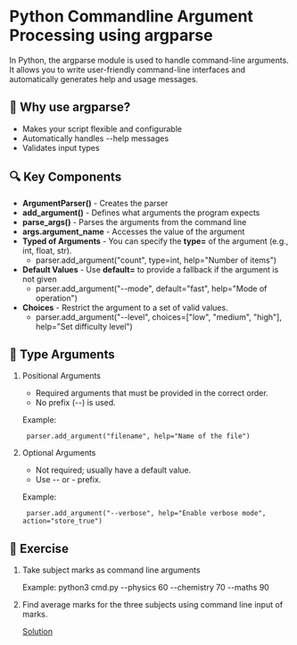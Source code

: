 # Python Commandline Argument Processing using argparse

In Python, the argparse module is used to handle command-line arguments. It allows you to write user-friendly command-line interfaces and automatically generates help and usage messages.

## 🧰 Why use argparse?
* Makes your script flexible and configurable
* Automatically handles --help messages
* Validates input types
  
## 🔍 Key Components

* **ArgumentParser()** - Creates the parser
* **add_argument()** - Defines what arguments the program expects
* **parse_args()** - Parses the arguments from the command line
* **args.argument_name** - Accesses the value of the argument
* **Typed of Arguments** - You can specify the **type=** of the argument (e.g., int, float, str).
   * parser.add_argument("count", type=int, help="Number of items")
* **Default Values** - Use **default=** to provide a fallback if the argument is not given
    * parser.add_argument("--mode", default="fast", help="Mode of operation")
* **Choices** - Restrict the argument to a set of valid values.
    * parser.add_argument("--level", choices=["low", "medium", "high"], help="Set difficulty level")


## 🧩 Type Arguments 
1. Positional Arguments
    * Required arguments that must be provided in the correct order.
    * No prefix (--) is used.

    Example:

        parser.add_argument("filename", help="Name of the file")

2. Optional Arguments
    * Not required; usually have a default value.
    * Use -- or - prefix.

     Example:

        parser.add_argument("--verbose", help="Enable verbose mode", action="store_true")


## 🧠 Exercise

1. Take subject marks as command line arguments

    Example: 
    python3 cmd.py --physics 60 --chemistry 70 --maths 90

2. Find average marks for the three subjects using command line input of marks.  
   
   [Solution](https://github.com/riteshsingh84/python/tree/main/Basics/20_command_argument/exercise.py)
